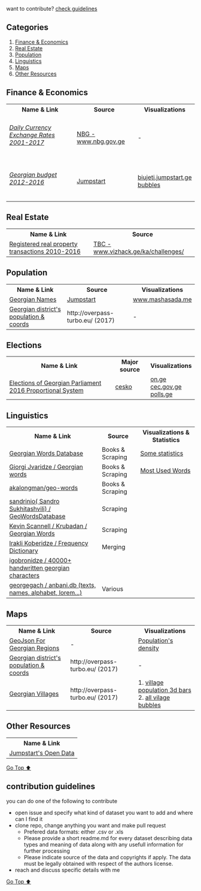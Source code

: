 want to contribute? [check guidelines](#contribution-guidelines)

## Categories
1. [Finance & Economics](#finance--economics)
3. [Real Estate](#real-estate)
2. [Population](#population)
4. [Linguistics](#linguistics)
1. [Maps](#maps)
3. [Other Resources](#other-resources)



## Finance & Economics
<table>

 <tr>
   <th>Name & Link </th>
   <th>Source</th>
   <th>Visualizations</th>
 </tr>
 
   <tr>
      <td>
      <h6>
        <a href="/data/exratesyearsgeo.xls">
           Daily Currency Exchange Rates 2001-2017 
         </a>
         </h6>
      </td>
      <td>
         <a href="https://www.nbg.gov.ge/index.php?m=582&lng=geo">
           NBG - www.nbg.gov.ge
         </a>
      </td>
      <td> - </td>
   </tr>
   
   <tr>
      <td>
         <h6> <a href="https://data.world/bumbeishvili/budget-of-georgia-2012-2016">
       Georgian budget 2012-2016 
           </a></h6>
      </td>
      <td>
         <a href="https://jumpstart.ge/">
            Jumpstart
         </a>
      </td>
      <td>
       <a href="http://biujeti.jumpstart.ge/">
            biujeti.jumpstart.ge
         </a> 
         <br>
         <a href="https://bumbeishvili.github.io/georgian-budget-bubble/">bubbles</a>
      </td>
   </tr>
 
</table>
<!-- [Go Top ⬆ ](#categories) -->

## Real Estate
<table>
 <tr>
   <th>Name & Link </th>
   <th>Source</th>
  
 </tr>
 
   <tr>
      <td>
        <a href="data/RealEstate/RealPropertiesTransactions">Registered real property transactions 2010-2016</a>
      </td>
      <td>
         <a href="https://vizhack.ge/ka/challenges/"> TBC - www.vizhack.ge/ka/challenges/ </a>
      </td>
   </tr>
</table>
<!-- [Go Top ⬆ ](#categories)-->

## Population
<table>
 <tr>
   <th>Name & Link </th>
   <th>Source</th>
    <th>Visualizations</th>
 </tr>
 
   <tr>
      <td>
        <a href="/data/georgian_names_csv.zip">Georgian Names </a>
      </td>
      <td>
         <a href="https://jumpstart.ge/">
            Jumpstart
         </a>
      </td>
      <td>
         <a href="http://mashasada.me/ka">www.mashasada.me </a> 
      </td>
   </tr>
    <tr>
      <td>
        <a href="https://github.com/bumbeishvili/awesome-georgian-datasets/tree/master/data/maps/districtsAndCities">Georgian district's population & coords </a>
      </td>
      <td>
        http://overpass-turbo.eu/ (2017)
      </td>
      <td>
        -
      </td>
   </tr>
</table>
<!-- [Go Top ⬆ ](#categories)-->

## Elections

<table>
 <tr>
   <th>Name & Link </th>
   <th>Major source</th>
   <th>Visualizations</th>
  
 </tr>
 
   <tr>
      <td>
        <a href="/data/elections/parliament2016">Elections of Georgian Parliament 2016 Proportional System  </a>
      </td>
      <td>
        <a href="http://cesko.ge/">cesko</a>
      </td>
      <td>
        <a href="https://on.ge/elections/2016/results"> on.ge </a> <br/>
        <a href="http://results20161008.cec.gov.ge/"> cec.gov.ge </a> <br/>
        <a href="http://polls.ge/"> polls.ge </a>
      </td>
 
   </tr>
  
  
</table>
<!-- [Go Top ⬆](#categories)-->




## Linguistics
<table>
 <tr>
   <th>Name & Link </th>
   <th>Source</th>
   <th>Visualizations & Statistics</th>
 </tr>
 
 <tr>
      <td>
        <a href="https://github.com/bumbeishvili/GeoWordsDatabase">Georgian Words Database </a>
      </td>
      <td>
        Books & Scraping
      </td>
      <td>
        <a href="http://bumbeishvili.github.io/GeoWordsDatabase/ "> Some statistics  </a>
      </td>
 </tr>
   
   <tr>
      <td>
        <a href="https://github.com/bumbeishvili/GeoWordsDatabase/tree/master/DifferentDatasets/Scraped">Giorgi Jvaridze / Georgian words </a>
      </td>
      <td>
        Books & Scraping
      </td>
      <td>
        <a href="https://bl.ocks.org/bumbeishvili/raw/9ca6cdcfdd50b36af09c0b9d729a4adb/5668cbad3955e90b8636d184f241adedb63872fc/"> Most Used Words  </a>
      </td>
   </tr>
   
 <tr>
    <td>
        <a href="https://github.com/akalongman/geo-words">akalongman/geo-words</a>
     </td>
     <td>
        Books & Scraping
     </td>
     <td>
         &nbsp;
     </td>
  </tr>
  
   <tr>
    <td>
        <a href="https://github.com/sandrinio1/GeorgianWordsDataBase"> sandrinio( Sandro Sukhitashvili) / GeoWordsDatabase </a>
     </td>
     <td>
         Scraping
     </td>
     <td>
         &nbsp;
     </td>
  </tr>
  
  <tr>
    <td>
        <a href="http://crubadan.org/languages/ka"> Kevin Scannell / Krubadan / Georgian Words </a>
     </td>
     <td>
        Scraping
     </td>
     <td>
         &nbsp;
     </td>
  </tr>
   
   
 <tr>
      <td>
        <a href="https://github.com/irakli97/Frequency_Dictionary_GE_363_202"> Irakli Koberidze / Frequency Dictionary </a>
      </td>
      <td>
        Merging
      </td>
      <td>
        &nbsp;
      </td>
 </tr>
 
  <tr>
      <td>
        <a href="https://github.com/igobronidze/HRS_Training_Data"> igobronidze / 40000+  handwritten georgian characters </a>
      </td>
      <td>
          &nbsp;
      </td>
      <td>
        &nbsp;
      </td>
 </tr>
 
 <tr>
      <td>
        <a href="https://github.com/Anbani/anbani.db"> georgegach / anbani.db (texts, names, alphabet, lorem...)</a>
      </td>
      <td>
          Various
      </td>
      <td>
        &nbsp;
      </td>
 </tr>
 
</table>
<!-- [Go Top ⬆ ](#categories)-->


## Maps
<table>
 <tr>
   <th>Name & Link </th>
   <th>Source</th>
   <th>Visualizations</th>
 </tr>
 
   <tr>
      <td>
        <a href="https://github.com/bumbeishvili/geojson-georgian-regions">GeoJson For Georgian Regions </a>
      </td>
      <td>
        -
      </td>
      <td>
         <a href="https://bumbeishvili.github.io/geo-vis/populationPerRegions/">Population's density</a>
      </td>
   </tr>
   <tr>
      <td>
        <a href="https://github.com/bumbeishvili/awesome-georgian-datasets/tree/master/data/maps/districtsAndCities">Georgian district's population & coords </a>
      </td>
      <td>
        http://overpass-turbo.eu/ (2017)
      </td>
      <td>
        -
      </td>
       <tr>
      <td>
        <a href="https://github.com/bumbeishvili/awesome-georgian-datasets/tree/master/data/maps/villages">Georgian Villages </a>
      </td>
      <td>
        http://overpass-turbo.eu/ (2017)
      </td>
      <td>
          1. <a href="https://bumbeishvili.github.io/geo-vis/populatedAreas/bar.html">village population 3d bars</a> </br>
          2. <a href="https://bumbeishvili.github.io/geo-vis/populatedAreas/index.html">all vilage bubbles</a>
      </td>
   </tr>
</table>
<!-- [Go Top ⬆ ](#categories)-->

## Other Resources
<table>
 <tr>
   <th>Name & Link </th>
 </tr>
 
   <tr>
      <td>
        <a href="https://jumpstart.ge/ka/our-creations/datasets">Jumpstart's Open Data </a>
      </td>
   </tr>
</table>




[Go Top ⬆ ](#categories)

## contribution guidelines
you can do one of the following to contribute
* open issue and specify what kind of dataset you want to add and where can I find it  
* clone repo, change anything you want and make pull request
  * Prefered data formats:  either .csv or .xls 
  * Please provide a short readme.md for every dataset describing data types and meaning of data along with any usefull information for further processing
  * Please indicate source of the data and copyrights if apply. The data must be legally obtained with respect of the authors license.   
* reach and discuss specific details with me   

[Go Top ⬆ ](#categories)
